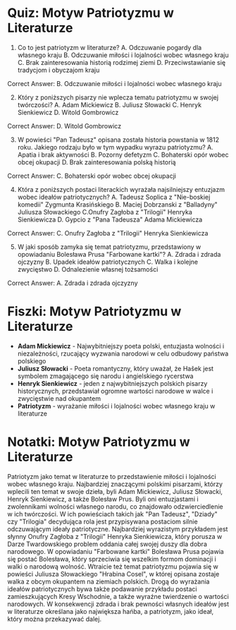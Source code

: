  # Quiz: Motyw Patriotyzmu w Literaturze

1. Co to jest patriotyzm w literaturze?
A. Odczuwanie pogardy dla własnego kraju
B. Odczuwanie miłości i lojalności wobec własnego kraju
C. Brak zainteresowania historią rodzimej ziemi
D. Przeciwstawianie się tradycjom i obyczajom kraju

Correct Answer: B. Odczuwanie miłości i lojalności wobec własnego kraju

2. Który z poniższych pisarzy nie wplecza tematu patriotyzmu w swojej twórczości?
A. Adam Mickiewicz
B. Juliusz Słowacki
C. Henryk Sienkiewicz
D. Witold Gombrowicz

Correct Answer: D. Witold Gombrowicz

3. W powieści "Pan Tadeusz" opisana została historia powstania w 1812 roku. Jakiego rodzaju było w tym wypadku wyrazu patriotyzmu?
A. Apatia i brak aktywności
B. Pozorny defetyzm
C. Bohaterski opór wobec obcej okupacji
D. Brak zainteresowania polską historią

Correct Answer: C. Bohaterski opór wobec obcej okupacji

4. Która z poniższych postaci literackich wyrażała najsilniejszy entuzjazm wobec ideałów patriotycznych?
A. Tadeusz Soplica z "Nie-boskiej komedii" Zygmunta Krasińskiego
B. Maciej Dobrzanski z "Balladyny" Juliusza Słowackiego
C.Onufry Zagłoba z "Trilogii" Henryka Sienkiewicza
D. Gypcio z "Pana Tadeusza" Adama Mickiewicza

Correct Answer: C. Onufry Zagłoba z "Trilogii" Henryka Sienkiewicza

5. W jaki sposób zamyka się temat patriotyzmu, przedstawiony w opowiadaniu Bolesława Prusa "Farbowane kartki"?
A. Zdrada i zdrada ojczyzny
B. Upadek ideałów patriotycznych
C. Walka i kolejne zwycięstwo
D. Odnalezienie własnej tożsamości

Correct Answer: A. Zdrada i zdrada ojczyzny

# Fiszki: Motyw Patriotyzmu w Literaturze

- **Adam Mickiewicz** - Najwybitniejszy poeta polski, entuzjasta wolności i niezależności, rzucający wyzwania narodowi w celu odbudowy państwa polskiego
- **Juliusz Słowacki** - Poeta romantyczny, który uważał, że Hašek jest symbolem zmagającego się narodu i angielskiego rycerstwa
- **Henryk Sienkiewicz** - jeden z najwybitniejszych polskich pisarzy historycznych, przedstawiał ogromne wartości narodowe w walce i zwycięstwie nad okupantem
- **Patriotyzm** - wyrażanie miłości i lojalności wobec własnego kraju w literaturze

# Notatki: Motyw Patriotyzmu w Literaturze

Patriotyzm jako temat w literaturze to przedstawienie miłości i lojalności wobec własnego kraju. Najbardziej znaczącymi polskimi pisarzami, którzy wplecili ten temat w swoje dzieła, byli Adam Mickiewicz, Juliusz Słowacki, Henryk Sienkiewicz, a także Bolesław Prus. Byli oni entuzjastami i zwolennikami wolności własnego narodu, co znajdowało odzwierciedlenie w ich twórczości. W ich powieściach takich jak "Pan Tadeusz", "Dziady" czy "Trilogia" decydująca rola jest przypisywana postaciom silnie odczuwającym ideały patriotyczne. Najbardziej wyrazistym przykładem jest słynny Onufry Zagłoba z "Trilogii" Henryka Sienkiewicza, który porusza w Darze Twardowskiego problem oddania całej swojej duszy dla dobra narodowego. W opowiadaniu "Farbowane kartki" Bolesława Prusa pojawia się postać Bolesława, który sprzeciwia się wszelkim formom dominacji i walki o narodową wolność. Wtraicie też temat patriotyzmu pojawia się w powieści Juliusza Słowackiego "Hrabina Cosel", w której opisana zostaje walka z obcym okupantem na ziemiach polskich. Drogą do wyrażania ideałów patriotycznych bywa także podawanie przykładu postaci zamieszkujących Kresy Wschodnie, a także wyraźne twierdzenie o wartości narodowych. W konsekwencji zdrada i brak pewności własnych ideałów jest w literaturze określana jako największa hańba, a patriotyzm, jako ideał, który można przekazywać dalej.